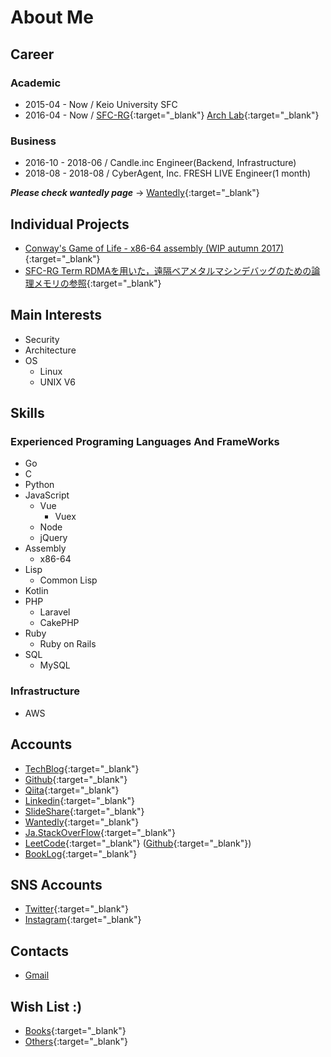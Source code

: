 
<!-- Global site tag (gtag.js) - Google Analytics -->
<script async src="https://www.googletagmanager.com/gtag/js?id=UA-105143295-2"></script>
<script>
  window.dataLayer = window.dataLayer || [];
  function gtag(){dataLayer.push(arguments);}
  gtag('js', new Date());

  gtag('config', 'UA-105143295-2');
</script>

# About Me

## Career

### Academic

- 2015-04 - Now / Keio University SFC
- 2016-04 - Now / [SFC-RG](https://rg.sfc.keio.ac.jp/){:target="_blank"} [Arch Lab](https://arch.sfc.wide.ad.jp/){:target="_blank"}

### Business

- 2016-10 - 2018-06 / Candle.inc Engineer(Backend, Infrastructure)
- 2018-08 - 2018-08 / CyberAgent, Inc. FRESH LIVE Engineer(1 month)

***Please check wantedly page*** -> [Wantedly](https://www.wantedly.com/users/18456082){:target="_blank"}

## Individual Projects

- [Conway's Game of Life - x86-64 assembly (WIP autumn 2017)](https://github.com/dooooooooinggggg/lifegame){:target="_blank"}
- [SFC-RG Term RDMAを用いた，遠隔ベアメタルマシンデバッグのための論理メモリの参照](https://github.com/dooooooooinggggg/term2018docs/blob/master/term2018autumn.pdf){:target="_blank"}

## Main Interests

- Security
- Architecture
- OS
  - Linux
  - UNIX V6

## Skills

### Experienced Programing Languages And FrameWorks

- Go
- C
- Python
- JavaScript
  - Vue
    - Vuex
  - Node
  - jQuery
- Assembly
  - x86-64
- Lisp
  - Common Lisp
- Kotlin
- PHP
  - Laravel
  - CakePHP
- Ruby
  - Ruby on Rails
- SQL
  - MySQL

### Infrastructure

- AWS

## Accounts

- [TechBlog](https://blog.ishikawa.tech/){:target="_blank"}
- [Github](https://github.com/dooooooooinggggg){:target="_blank"}
- [Qiita](https://qiita.com/dooooooooinggggg){:target="_blank"}
- [Linkedin](https://www.linkedin.com/in/tatsunori-ishikawa/){:target="_blank"}
- [SlideShare](https://www.slideshare.net/tatsunoriishikawa1){:target="_blank"}
- [Wantedly](https://www.wantedly.com/users/18456082){:target="_blank"}
- [Ja.StackOverFlow](https://ja.stackoverflow.com/users/28070/dooooooooinggggg){:target="_blank"}
- [LeetCode](https://leetcode.com/dooooooooinggggg/){:target="_blank"} ([Github](https://github.com/dooooooooinggggg/LeetCode){:target="_blank"})
- [BookLog](https://booklog.jp/users/dooooooooinggggg){:target="_blank"}

## SNS Accounts

- [Twitter](https://twitter.com/ggggniooooooood){:target="_blank"}
- [Instagram](https://www.instagram.com/dooooooooinggggg/){:target="_blank"}

## Contacts

- [Gmail](<mailto:dooooooooinggggg2@gmail.com>)

## Wish List :)

- [Books](http://amzn.asia/i1DrNK3){:target="_blank"}
- [Others](http://amzn.asia/41EHsAP){:target="_blank"}
